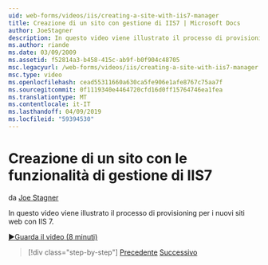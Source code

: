 ```yaml
---
uid: web-forms/videos/iis/creating-a-site-with-iis7-manager
title: Creazione di un sito con gestione di IIS7 | Microsoft Docs
author: JoeStagner
description: In questo video viene illustrato il processo di provisioning per i nuovi siti web con IIS 7.
ms.author: riande
ms.date: 03/09/2009
ms.assetid: f52814a3-b458-415c-ab9f-b0f904c48705
msc.legacyurl: /web-forms/videos/iis/creating-a-site-with-iis7-manager
msc.type: video
ms.openlocfilehash: cead55311660a630ca5fe906e1afe8767c75aa7f
ms.sourcegitcommit: 0f1119340e4464720cfd16d0ff15764746ea1fea
ms.translationtype: MT
ms.contentlocale: it-IT
ms.lasthandoff: 04/09/2019
ms.locfileid: "59394530"
---
```

# <a name="creating-a-site-with-iis7-manager"></a>Creazione di un sito con le funzionalità di gestione di IIS7

da [Joe Stagner](https://github.com/JoeStagner)

In questo video viene illustrato il processo di provisioning per i nuovi siti web con IIS 7.

[&#9654;Guarda il video (8 minuti)](https://channel9.msdn.com/Blogs/ASP-NET-Site-Videos/creating-a-site-with-iis7-manager)

> [!div class="step-by-step"]
> [Precedente](troubleshooting-production-aspnet-apps.md)
> [Successivo](installing-ftp7.md)
